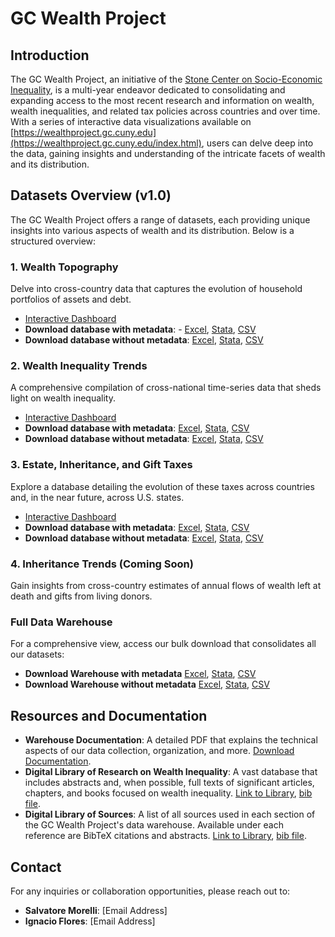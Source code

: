 # GC Wealth Project

## Introduction
The GC Wealth Project, an initiative of the [Stone Center on Socio-Economic Inequality](https://stonecenter.gc.cuny.edu), is a multi-year endeavor dedicated to consolidating and expanding access to the most recent research and information on wealth, wealth inequalities, and related tax policies across countries and over time. With a series of interactive data visualizations available on [https://wealthproject.gc.cuny.edu](https://wealthproject.gc.cuny.edu/index.html), users can delve deep into the data, gaining insights and understanding of the intricate facets of wealth and its distribution.

## Datasets Overview (v1.0)

The GC Wealth Project offers a range of datasets, each providing unique insights into various aspects of wealth and its distribution. Below is a structured overview:

### 1. Wealth Topography
Delve into cross-country data that captures the evolution of household portfolios of assets and debt.
- [Interactive Dashboard](https://wealthproject.gc.cuny.edu/wealth-topography/)
- **Download database with metadata**: - [Excel](https://docs.google.com/spreadsheets/d/1xutdAMIt7b1GYCeMOIt99p8q7hKsQWQA/edit?usp=share_link&ouid=114609468696885316335&rtpof=true&sd=true), [Stata](https://drive.google.com/file/d/1VNqGylgn18FreKtjxXa4x3OsKy38Ddhg/view?usp=share_link), [CSV](https://drive.google.com/file/d/1l5GOdPlnj3njCxYSyTMeEDCsSJzcY7hT/view?usp=share_link)
- **Download database without metadata**: [Excel](https://docs.google.com/spreadsheets/d/10wCtyx4tj60qBpHcZ7jBkVyvtuRdjEXE/edit?usp=share_link&ouid=114609468696885316335&rtpof=true&sd=true), [Stata](https://drive.google.com/file/d/1o5YaVJUHqfuCGUM1e3xw0XO18J4puMfe/view?usp=share_link), [CSV](https://drive.google.com/file/d/1jKp0lyvuZ6Eibpo-mtSd9-dw8J2FMvu9/view?usp=share_link)

### 2. Wealth Inequality Trends
A comprehensive compilation of cross-national time-series data that sheds light on wealth inequality.
- [Interactive Dashboard](https://wealthproject.gc.cuny.edu/wealth-inequality-trends/)
- **Download database with metadata**: [Excel](https://docs.google.com/spreadsheets/d/1USTM9tcM_o0ysdfy38aJ3lQkYnshqiCb/edit?usp=share_link&ouid=114609468696885316335&rtpof=true&sd=true), [Stata](https://drive.google.com/file/d/1_haInueVXLEqIWXCjN3mdcioyc62xB9k/view?usp=share_link), [CSV](https://drive.google.com/file/d/1EwhXHR7ApZR6vv4IHmX1Ow-QLz-HWev5/view?usp=share_link)
- **Download database without metadata**: [Excel](https://docs.google.com/spreadsheets/d/1fr6-e9atnRMnuktQu-EVT9gdTrC59N-4/edit?usp=share_link&ouid=114609468696885316335&rtpof=true&sd=true), [Stata](https://drive.google.com/file/d/1gFx5hrZCRvl5HiOhhWbbmOOv7nbiryN-/view?usp=share_link), [CSV](https://drive.google.com/file/d/1ryEnZ7BZLLAQjhiisiBIfwdBYNSSFDdC/view?usp=share_link)

### 3. Estate, Inheritance, and Gift Taxes
Explore a database detailing the evolution of these taxes across countries and, in the near future, across U.S. states.
- [Interactive Dashboard](https://wealthproject.gc.cuny.edu/EIG/)
- **Download database with metadata**: [Excel](https://docs.google.com/spreadsheets/d/1pcTE4oALRQy_7VhYL7_8sSGIm87QhNxE/edit?usp=share_link&ouid=114609468696885316335&rtpof=true&sd=true), [Stata](https://docs.google.com/spreadsheets/d/1pcTE4oALRQy_7VhYL7_8sSGIm87QhNxE/edit?usp=share_link&ouid=114609468696885316335&rtpof=true&sd=true), [CSV](https://drive.google.com/file/d/1jnrs41Vgt1sdrRfab3JYh4QXVXz4eqWp/view?usp=share_link)
- **Download database without metadata**: [Excel](https://drive.google.com/file/d/1jnrs41Vgt1sdrRfab3JYh4QXVXz4eqWp/view?usp=share_link), [Stata](https://drive.google.com/file/d/1v4DEjdx43AjT3CJr5hh4U1r1KbL_af_k/view?usp=share_link), [CSV](https://drive.google.com/file/d/104zJ3w0WIcpP3BfTpOQUNbvul4WycHHD/view?usp=share_link)

### 4. Inheritance Trends (Coming Soon)
Gain insights from cross-country estimates of annual flows of wealth left at death and gifts from living donors.

### Full Data Warehouse
For a comprehensive view, access our bulk download that consolidates all our datasets:
- **Download Warehouse with metadata** [Excel](https://docs.google.com/spreadsheets/d/1gslB3SO_62tRohdmfUdGosWzZy6Qp0P_/edit?usp=share_link&ouid=114609468696885316335&rtpof=true&sd=true), [Stata](https://drive.google.com/file/d/1IkyPjhWQWEeQKfenHlbF8KiuWgSMvbwg/view?usp=share_link), [CSV](https://drive.google.com/file/d/1LcvVADxkFPRkzVJqn1QCfgXALIYCo9Vq/view?usp=share_link)
- **Download Warehouse without metadata** [Excel](https://docs.google.com/spreadsheets/d/1lGyiHlhob6ZAmKxrBQJJEhj-zTMbPW5B/edit?usp=share_link&ouid=114609468696885316335&rtpof=true&sd=true), [Stata](https://drive.google.com/file/d/1A3v16EaTHNFNsnqxOvJ8bIP-61YamiSG/view?usp=share_link), [CSV](https://drive.google.com/file/d/1DefGi4uM59yoeFzFzeOoh1744DktZf_n/view?usp=share_link)

## Resources and Documentation
- **Warehouse Documentation**: A detailed PDF that explains the technical aspects of our data collection, organization, and more. [Download Documentation](https://drive.google.com/file/d/1du3HqZnRxAoWiYhi2YS_rLKVxlruySjJ/view?usp=share_link).
- **Digital Library of Research on Wealth Inequality**: A vast database that includes abstracts and, when possible, full texts of significant articles, chapters, and books focused on wealth inequality. [Link to Library](https://wealthproject.gc.cuny.edu/digital-library-of-research/), [bib file](https://drive.google.com/file/d/1Y_jZT4CbtJHEEVhjB59taYhckgIW2tzZ/view?usp=share_link).
- **Digital Library of Sources**: A list of all sources used in each section of the GC Wealth Project's data warehouse. Available under each reference are BibTeX citations and abstracts. [Link to Library](https://wealthproject.gc.cuny.edu/data/data-sources-library/), [bib file](https://drive.google.com/file/d/1gfwMdiyWea66Vhm4wD3lLe0bDKKDT9tu/view?usp=share_link). 

## Contact
For any inquiries or collaboration opportunities, please reach out to:
- **Salvatore Morelli**: [Email Address]
- **Ignacio Flores**: [Email Address]

